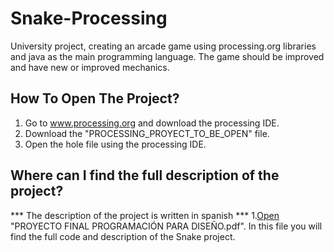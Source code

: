 # Snake-Processing
University project, creating an arcade game using processing.org libraries and java as the main programming language. The game should be improved and have new or improved mechanics.

## How To Open The Project?
1. Go to www.processing.org and download the processing IDE. 
2. Download the "PROCESSING_PROYECT_TO_BE_OPEN" file.
3. Open the hole file using the processing IDE.

## Where can I find the full description of the project?
*** The description of the project is written in spanish ***
1.[Open](https://github.com/juanfranciscocis/Snake-Processing/blob/main/PROYECTO%20FINAL%20PROGRAMACIÓN%20PARA%20DISEÑO.pdf) "PROYECTO FINAL PROGRAMACIÓN PARA DISEÑO.pdf". 
In this file you will find the full code and description of the Snake project.
